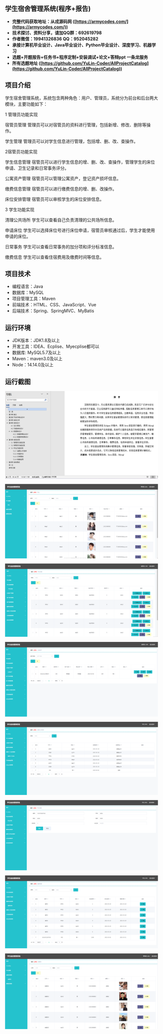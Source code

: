 ## 学生宿舍管理系统(程序+报告)

- <b>完整代码获取地址：从戎源码网 ([https://armycodes.com/](https://armycodes.com/))</b>
- <b>技术探讨、资料分享，请加QQ群：692619798</b> 
- <b>作者微信：19941326836  QQ：952045282</b> 
- <b>承接计算机毕业设计、Java毕业设计、Python毕业设计、深度学习、机器学习</b>
- <b>选题+开题报告+任务书+程序定制+安装调试+论文+答辩ppt 一条龙服务</b>
- <b>所有选题地址 ([https://github.com/YuLin-Coder/AllProjectCatalog](https://github.com/YuLin-Coder/AllProjectCatalog)) </b>

## 项目介绍
学生宿舍管理系统，系统包含两种角色：用户、管理员，系统分为前台和后台两大模块，主要功能如下：

1 管理员功能实现

宿管员管理 
管理员可以对宿管员的资料进行管理，包括新增、修改、删除等操作。

学生管理 
管理员可以对学生信息进行管理，包括增、删、改、查操作。

2宿管员功能实现

学生信息管理 
宿管员可以进行学生信息的增、删、改、查操作，管理学生的床位申请、卫生记录和日常事务评分。

公寓资产管理 
宿管员可以管理公寓资产，登记资产损坏信息。

缴费信息管理 
宿管员可以进行缴费信息的增、删、改操作。

床位安排管理 
宿管员可以审核学生的床位安排信息。

3  学生功能实现

清理公共场所 
学生可以查看自己负责清理的公共场所信息。

申请床位 
学生可以选择床位号进行床位申请，宿管员审核通过后，学生才能使用申请的床位。

日常事务 
学生可以查看日常事务的加分项和评分标准信息。

缴费信息 
学生可以查看住宿费用及缴费时间等信息。

## 项目技术
- 编程语言：Java
- 数据库：MySQL
- 项目管理工具：Maven
- 前端技术：HTML、CSS、JavaScript、Vue
- 后端技术：Spring、SpringMVC、MyBatis

## 运行环境
- JDK版本：JDK1.8及以上
- 开发工具：IDEA、Ecplise、Myecplise都可以
- 数据库: MySQL5.7及以上
- Maven：maven3.0及以上
- Node：14.14.0及以上

## 运行截图
![](screenshot/1.png)

![](screenshot/2.png)

![](screenshot/3.png)

![](screenshot/4.png)

![](screenshot/5.png)

![](screenshot/6.png)

![](screenshot/7.png)

![](screenshot/8.png)
